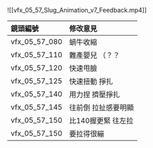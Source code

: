 ![[vfx_05_57_Slug_Animation_v7_Feedback.mp4]]


| 鏡頭編號          | 修改意見        |
| :------------ | :---------- |
| vfx_05_57_080 | 蝸牛收縮        |
| vfx_05_57_110 | 難產嬰兒 （？？    |
| vfx_05_57_120 | 快速甩臉        |
| vfx_05_57_125 | 快速扭動 掙扎     |
| vfx_05_57_140 | 用力捏 擠壓掙扎    |
| vfx_05_57_145 | 往前倒 拉扯感要明顯  |
| vfx_05_57_150 | 比140握更緊 往左拉 |
| vfx_05_57_150 | 要拉得很繃       |
